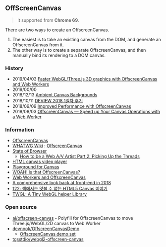 ## OffScreenCanvas
> It supported from **Chrome 69**.

There are two ways to create an OffscreenCanvas. 
1) The easiest is to take an existing canvas from the DOM, and generate an OffscreenCanvas from it. 
2) The other way is to create a separate OffscreenCanvas, and then manually bind its rendering to a DOM canvas.

### History
- 2019/04/03 [Faster WebGL/Three.js 3D graphics with OffscreenCanvas and Web Workers](https://dev.to/evilmartians/faster-webgl-three-js-3d-graphics-with-offscreencanvas-and-web-workers-43he)
- 2019/00/00
- 2018/12/13 [Ambient Canvas Backgrounds](https://tympanus.net/codrops/2018/12/13/ambient-canvas-backgrounds/)
- 2018/10/11 [DEVIEW 2018 1일차 후기](https://www.popit.kr/deview-2018-1%EC%9D%BC%EC%B0%A8-%ED%9B%84%EA%B8%B0/)
- 2018/09/09 [Improved Performance with OffscreenCanvas](https://newinweb.com/2018/09/10/offscreen-canvas/)
- 2018/08/03 [OffscreenCanvas — Speed up Your Canvas Operations with a Web Worker](https://developers.google.com/web/updates/2018/08/offscreen-canvas)



### Information
- [OffscreenCanvas](https://developer.mozilla.org/ko/docs/Web/API/OffscreenCanvas)
- [WHATWG Wiki](https://wiki.whatwg.org/wiki/Main_Page) : [OffscreenCanvas](https://wiki.whatwg.org/wiki/OffscreenCanvas)
- [State of Browser](https://2018.stateofthebrowser.com)
    - [How to be a Web A/V Artist Part 2: Picking Up the Threads](https://2018.stateofthebrowser.com/speakers/ruth-john/)
- [HTML canvas video player](https://muffinman.io/html-canvas-video-player/)
- [Playground for Canvas](http://www.3daysofprogramming.com/playground/examples/index.html)
- [WOAH! Is that OffscreenCanvas?](https://www.dotconferences.com/2018/11/sam-wray-offscreencanvas)
- [Web Workers and OffscreenCanvas](https://spectrum.chat/codepen/general/web-workers-and-offscreencanvas~00d7da6a-8ba8-4675-8ef7-8be1f709ddf1)
- [A comprehensive look back at front-end in 2018](https://blog.logrocket.com/a-comprehensive-look-back-at-frontend-in-2018-8122e724a802)
- [122: 책에서는 맛볼 수 없는 HTML5 Canvas 이야기](https://www.slideshare.net/deview/122-html5-canvas)
- [TWGL: A Tiny WebGL helper Library](https://twgljs.org/)


### Open source
- [ai/offscreen-canvas](https://github.com/ai/offscreen-canvas) - Polyfill for OffscreenCanvas to move Three.js/WebGL/2D canvas to Web Worker
- [devnook/OffscreenCanvasDemo](https://github.com/devnook/OffscreenCanvasDemo)
    - [OffscreenCanvas demo set](https://devnook.github.io/OffscreenCanvasDemo/)
- [tgsstdio/webgl2-offscreen-canvas](https://github.com/tgsstdio/webgl2-offscreen-canvas)

